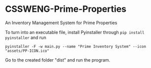 # CSSWENG-Prime-Properties
An Inventory Management System for Prime Properties


To turn into an executable file, install Pyinstaller through `pip install pyinstaller` and run
```
pyinstaller -F -w main.py --name "Prime Inventory System" --icon "assets/PP-ICON.ico"
```
Go to the created folder "dist" and run the program.
